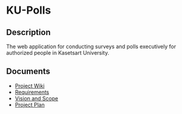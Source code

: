 # KU-Polls
## Description
The web application for conducting surveys and polls executively for authorized people in Kasetsart University.

## Documents
* [Project Wiki](https://github.com/Thanawas-Sirilertsathit/ku-polls/wiki/Home)
* [Requirements](https://github.com/Thanawas-Sirilertsathit/ku-polls/wiki/Requirements)
* [Vision and Scope](https://github.com/Thanawas-Sirilertsathit/ku-polls/wiki/Vision_and_Scope)
* [Project Plan](https://github.com/Thanawas-Sirilertsathit/ku-polls/wiki/Project_Plan)
